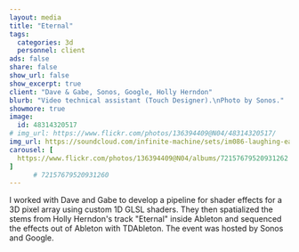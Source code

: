 ```yaml
---
layout: media
title: "Eternal"
tags:
  categories: 3d
  personnel: client
ads: false
share: false
show_url: false
show_excerpt: true
client: "Dave & Gabe, Sonos, Google, Holly Herndon"
blurb: "Video technical assistant (Touch Designer).\nPhoto by Sonos."
showmore: true
image:
  id: 48314320517
# img_url: https://www.flickr.com/photos/136394409@N04/48314320517/
img_url: https://soundcloud.com/infinite-machine/sets/im086-laughing-ears-blood-1
carousel: [
  https://www.flickr.com/photos/136394409@N04/albums/72157679520931262
]
      # 72157679520931260
---
```


I worked with Dave and Gabe to develop a pipeline for shader effects for a 3D pixel array using custom 1D GLSL shaders. They then spatialized the stems from Holly Herndon's track "Eternal" inside Ableton and sequenced the effects out of Ableton with TDAbleton. The event was hosted by Sonos and Google.